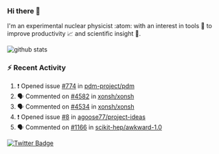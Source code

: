 ### Hi there 👋 

I'm an experimental nuclear physicist :atom: with an interest in tools :wrench: to improve productivity :chart_with_upwards_trend: and scientific insight :telescope:.

![github stats](https://github-readme-stats.vercel.app/api?username=agoose77&show_icons=true&hide_rank=true&hide_title=true&bg_color=30,e76445,904e95&text_color=efe3ec&icon_color=efe3ec)
<!--
**agoose77/agoose77** is a ✨ _special_ ✨ repository because its `README.md` (this file) appears on your GitHub profile.

Here are some ideas to get you started:

- 🔭 I’m currently working on ...
- 🌱 I’m currently learning ...
- 👯 I’m looking to collaborate on ...
- 🤔 I’m looking for help with ...
- 💬 Ask me about ...
- 📫 How to reach me: ...
- 😄 Pronouns: ...
- ⚡ Fun fact: ...
-->

### :zap: Recent Activity
<!--START_SECTION:activity-->
1. ❗️ Opened issue [#774](https://github.com/pdm-project/pdm/issues/774) in [pdm-project/pdm](https://github.com/pdm-project/pdm)
2. 🗣 Commented on [#4582](https://github.com/xonsh/xonsh/issues/4582) in [xonsh/xonsh](https://github.com/xonsh/xonsh)
3. 🗣 Commented on [#4534](https://github.com/xonsh/xonsh/issues/4534) in [xonsh/xonsh](https://github.com/xonsh/xonsh)
4. ❗️ Opened issue [#8](https://github.com/agoose77/project-ideas/issues/8) in [agoose77/project-ideas](https://github.com/agoose77/project-ideas)
5. 🗣 Commented on [#1166](https://github.com/scikit-hep/awkward-1.0/issues/1166) in [scikit-hep/awkward-1.0](https://github.com/scikit-hep/awkward-1.0)
<!--END_SECTION:activity-->


[![Twitter Badge](https://img.shields.io/twitter/follow/agoose77?style=flat-square&logo=Twitter&logoColor=white&color=cornflowerblue)](https://twitter.com/agoose77)
